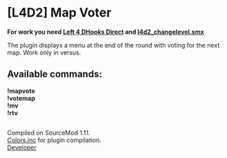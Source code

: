 # [L4D2] Map Voter

**For work you need [Left 4 DHooks Direct](https://forums.alliedmods.net/showthread.php?t=321696) and [l4d2_changelevel.smx](https://forums.alliedmods.net/showthread.php?t=319156)**

The plugin displays a menu at the end of the round with voting for the next map.
Work only in versus.

## Available commands:
__!mapvote__  
__!votemap__  
__!mv__  
__!rtv__  
##
Compiled on SourceMod 1.11.  
[Colors.inc](https://forums.alliedmods.net/showthread.php?t=96831) for plugin compilation.  
[Developer](https://vk.com/pa4h1337)
